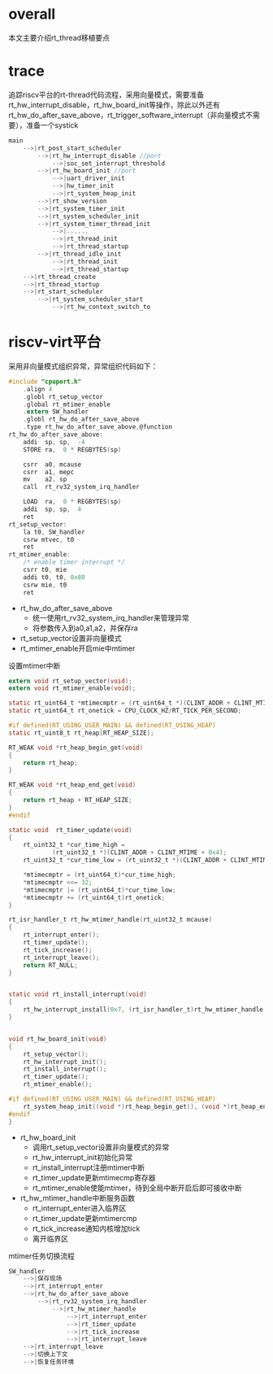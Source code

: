 # overall
本文主要介绍rt_thread移植要点

# trace
追踪riscv平台的rt-thread代码流程，采用向量模式，需要准备rt_hw_interrupt_disable，rt_hw_board_init等操作，除此以外还有rt_hw_do_after_save_above，rt_trigger_software_interrupt（非向量模式不需要），准备一个systick
```c
main
    -->|rt_post_start_scheduler
        -->|rt_hw_interrupt_disable //port
            -->|soc_set_interrupt_threshold
        -->|rt_hw_board_init //port
            -->|uart_driver_init
            -->|hw_timer_init
            -->|rt_system_heap_init
        -->|rt_show_version
        -->|rt_system_timer_init
        -->|rt_system_scheduler_init
        -->|rt_system_timer_thread_init
            -->|......
            -->|rt_thread_init
            -->|rt_thread_startup
        -->|rt_thread_idle_init
            -->|rt_thread_init
            -->|rt_thread_startup
    -->|rt_thread_create
    -->|rt_thread_startup
    -->|rt_start_scheduler
        -->|rt_system_scheduler_start
            -->|rt_hw_context_switch_to
```

# riscv-virt平台
采用非向量模式组织异常，异常组织代码如下：
```c
#include "cpuport.h"
    .align 4
    .globl rt_setup_vector
    .global rt_mtimer_enable
    .extern SW_handler
    .globl rt_hw_do_after_save_above
    .type rt_hw_do_after_save_above,@function
rt_hw_do_after_save_above:
    addi  sp, sp,  -4
    STORE ra,  0 * REGBYTES(sp)

    csrr  a0, mcause
    csrr  a1, mepc
    mv    a2, sp
    call  rt_rv32_system_irq_handler

    LOAD  ra,  0 * REGBYTES(sp)
    addi  sp, sp,  4
    ret
rt_setup_vector:
    la t0, SW_handler
    csrw mtvec, t0
    ret
rt_mtimer_enable:
    /* enable timer interrupt */
	csrr t0, mie
	addi t0, t0, 0x80
	csrw mie, t0
    ret
```
- rt_hw_do_after_save_above
    - 统一使用rt_rv32_system_irq_handler来管理异常
    - 将参数传入到a0,a1,a2，并保存ra
- rt_setup_vector设置非向量模式
- rt_mtimer_enable开启mie中mtimer

设置mtimer中断
```c
extern void rt_setup_vector(void);
extern void rt_mtimer_enable(void);

static rt_uint64_t *mtimecmptr = (rt_uint64_t *)(CLINT_ADDR + CLINT_MTIMECMP);
static rt_uint64_t rt_onetick = CPU_CLOCK_HZ/RT_TICK_PER_SECOND;

#if defined(RT_USING_USER_MAIN) && defined(RT_USING_HEAP)
static rt_uint8_t rt_heap[RT_HEAP_SIZE];

RT_WEAK void *rt_heap_begin_get(void)
{
    return rt_heap;
}

RT_WEAK void *rt_heap_end_get(void)
{
    return rt_heap + RT_HEAP_SIZE;
}
#endif

static void  rt_timer_update(void)
{
    rt_uint32_t *cur_time_high =
            (rt_uint32_t *)(CLINT_ADDR + CLINT_MTIME + 0x4);
    rt_uint32_t *cur_time_low = (rt_uint32_t *)(CLINT_ADDR + CLINT_MTIME);

    *mtimecmptr = (rt_uint64_t)*cur_time_high;
    *mtimecmptr <<= 32;
    *mtimecmptr |= (rt_uint64_t)*cur_time_low;
    *mtimecmptr += (rt_uint64_t)rt_onetick;
}

rt_isr_handler_t rt_hw_mtimer_handle(rt_uint32_t mcause)
{
    rt_interrupt_enter();
    rt_timer_update();
    rt_tick_increase();
    rt_interrupt_leave();
    return RT_NULL;
}


static void rt_install_interrupt(void)
{
    rt_hw_interrupt_install(0x7, (rt_isr_handler_t)rt_hw_mtimer_handle, RT_NULL,"mtimerirq");
}


void rt_hw_board_init(void)
{
    rt_setup_vector();
    rt_hw_interrupt_init();
    rt_install_interrupt();
    rt_timer_update();
    rt_mtimer_enable();

#if defined(RT_USING_USER_MAIN) && defined(RT_USING_HEAP)
    rt_system_heap_init((void *)rt_heap_begin_get(), (void *)rt_heap_end_get());
#endif
}
```
- rt_hw_board_init
    - 调用rt_setup_vector设置非向量模式的异常
    - rt_hw_interrupt_init初始化异常
    - rt_install_interrupt注册mtimer中断
    - rt_timer_update更新mtimecmp寄存器
    - rt_mtimer_enable使能mtimer，待到全局中断开启后即可接收中断
- rt_hw_mtimer_handle中断服务函数
    - rt_interrupt_enter进入临界区
    - rt_timer_update更新mtimercmp
    - rt_tick_increase通知内核增加tick
    - 离开临界区

mtimer任务切换流程
```c
SW_handler
    -->|保存现场
    -->|rt_interrupt_enter
    -->|rt_hw_do_after_save_above
        -->|rt_rv32_system_irq_handler
            -->|rt_hw_mtimer_handle
                -->|rt_interrupt_enter
                -->|rt_timer_update
                -->|rt_tick_increase
                -->|rt_interrupt_leave
    -->|rt_interrupt_leave
    -->|切换上下文
    -->|恢复任务环境
```
